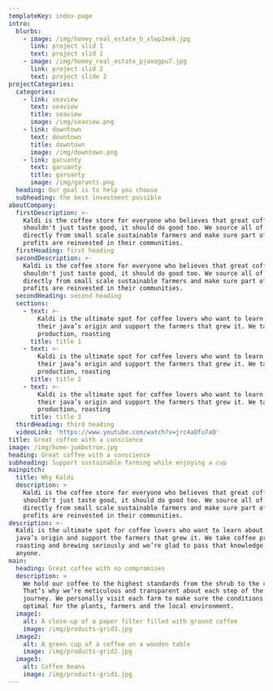 ```yaml
---
templateKey: index-page
intro:
  blurbs:
    - image: /img/homey_real_estate_b_xlwp1mek.jpg
      link: project slid 1
      text: project slid 1
    - image: /img/homey_real_estate_pjaxogpu7.jpg
      link: project slid 2
      text: project slide 2
projectCategories:
  categories:
    - link: seaview
      text: seaview
      title: seaview
      image: /img/seaview.png
    - link: downtown
      text: downtown
      title: downtown
      image: /img/downtown.png
    - link: garuanty
      text: garuanty
      title: garuanty
      image: /img/garanti.png
  heading: Our goal is to help you choose
  subheading: the best investment possible
aboutCompany:
  firstDescription: >-
    Kaldi is the coffee store for everyone who believes that great coffee
    shouldn't just taste good, it should do good too. We source all of our beans
    directly from small scale sustainable farmers and make sure part of the
    profits are reinvested in their communities.
  firstHeading: first heading
  secondDescription: >-
    Kaldi is the coffee store for everyone who believes that great coffee
    shouldn't just taste good, it should do good too. We source all of our beans
    directly from small scale sustainable farmers and make sure part of the
    profits are reinvested in their communities.
  secondHeading: second heading
  sections:
    - text: >-
        Kaldi is the ultimate spot for coffee lovers who want to learn about
        their java’s origin and support the farmers that grew it. We take coffee
        production, roasting 
      title: title 1
    - text: >-
        Kaldi is the ultimate spot for coffee lovers who want to learn about
        their java’s origin and support the farmers that grew it. We take coffee
        production, roasting 
      title: title 2
    - text: >-
        Kaldi is the ultimate spot for coffee lovers who want to learn about
        their java’s origin and support the farmers that grew it. We take coffee
        production, roasting 
      title: title 3
  thirdHeading: third heading
  videoLink: 'https://www.youtube.com/watch?v=jrc4aOfu7aQ'
title: Great coffee with a conscience
image: /img/home-jumbotron.jpg
heading: Great coffee with a conscience
subheading: Support sustainable farming while enjoying a cup
mainpitch:
  title: Why Kaldi
  description: >
    Kaldi is the coffee store for everyone who believes that great coffee
    shouldn't just taste good, it should do good too. We source all of our beans
    directly from small scale sustainable farmers and make sure part of the
    profits are reinvested in their communities.
description: >-
  Kaldi is the ultimate spot for coffee lovers who want to learn about their
  java’s origin and support the farmers that grew it. We take coffee production,
  roasting and brewing seriously and we’re glad to pass that knowledge to
  anyone.
main:
  heading: Great coffee with no compromises
  description: >
    We hold our coffee to the highest standards from the shrub to the cup.
    That’s why we’re meticulous and transparent about each step of the coffee’s
    journey. We personally visit each farm to make sure the conditions are
    optimal for the plants, farmers and the local environment.
  image1:
    alt: A close-up of a paper filter filled with ground coffee
    image: /img/products-grid3.jpg
  image2:
    alt: A green cup of a coffee on a wooden table
    image: /img/products-grid2.jpg
  image3:
    alt: Coffee beans
    image: /img/products-grid1.jpg
---
```


